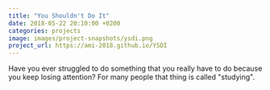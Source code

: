```yaml
---
title: "You Shouldn't Do It"
date: 2018-05-22 20:10:00 +0200
categories: projects
image: images/project-snapshots/ysdi.png
project_url: https://ami-2018.github.io/YSDI
---
```


Have you ever struggled to do something that you really have to do because you keep losing attention? For many people that thing is called "studying".

